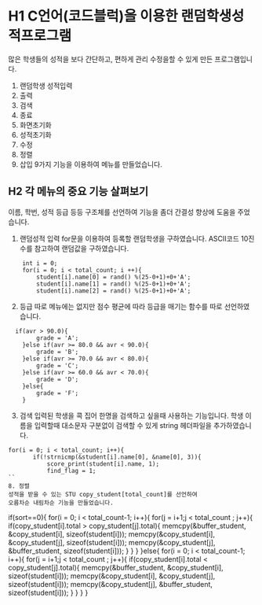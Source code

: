 # H1 C언어(코드블럭)을 이용한 랜덤학생성적프로그램
많은 학생들의 성적을 보다 간단하고, 편하게 관리 수정을할 수 있게 만든
프로그램입니다.

1. 랜덤학생 성적입력 
2. 출력
3. 검색
4. 종료
5. 화면초기화
6. 성적초기화
7. 수정
8. 정렬
9. 삽입
9가지 기능을 이용하여 메뉴를 만들었습니다.

## H2 각 메뉴의 중요 기능 살펴보기
이름, 학번, 성적 등급 등등 구조체를 선언하여 기능을 좀더 간결성 향상에 도움을 주었습니다.
1. 랜덤성적 입력
for문을 이용하여 등록할 랜덤학생을 구하였습니다.
ASCII코드 10진수를 참고하여 랜덤값을 구하였습니다.
```
    int i = 0;
    for(i = 0; i < total_count; i ++){
        student[i].name[0] = rand() %(25-0+1)+0+'A';
        student[i].name[1] = rand() %(25-0+1)+0+'A';
        student[i].name[2] = rand() %(25-0+1)+0+'A';
```
2.  등급
따로 메뉴에는 없지만 점수 평균에 따라 등급을 매기는 함수를 따로 선언하였습니다.
```
  if(avr > 90.0){
        grade = 'A';
    }else if(avr >= 80.0 && avr < 90.0){
        grade = 'B';
    }else if(avr >= 70.0 && avr < 80.0){
        grade = 'C';
    }else if(avr >= 60.0 && avr < 70.0){
        grade = 'D';
    }else{
        grade = 'F';
    }
```
3. 검색
 입력된 학생을 콕 집어 한명을 검색하고 싶을때 사용하는 기능입니다.
 학생 이름을 입력할때 대소문자 구분없이 검색할 수 있게 string 헤더파일을 추가하였습니다.
 ```
 for(i = 0; i < total_count; i++){
        if(!strnicmp(&student[i].name[0], &name[0], 3)){
            score_print(student[i].name, 1);
            find_flag = 1;
``
8. 정렬
성적을 받을 수 있는 STU copy_student[total_count]를 선언하여
오름차순 내림차순 기능을 만들었습니다.
```
if(sort==0){
        for(i = 0; i < total_count-1; i++){
            for(j = i+1;j < total_count ; j++){
                if(copy_student[i].total > copy_student[j].total){
                    memcpy(&buffer_student, &copy_student[i], sizeof(student[i]));
                    memcpy(&copy_student[i], &copy_student[j], sizeof(student[i]));
                    memcpy(&copy_student[j], &buffer_student, sizeof(student[i]));
                }
            }
        }
    }else{
        for(i = 0; i < total_count-1; i++){
            for(j = i+1;j < total_count ; j++){
                if(copy_student[i].total < copy_student[j].total){
                    memcpy(&buffer_student, &copy_student[i], sizeof(student[i]));
                    memcpy(&copy_student[i], &copy_student[j], sizeof(student[i]));
                    memcpy(&copy_student[j], &buffer_student, sizeof(student[i]));
                }
            }
        }
    }
```

